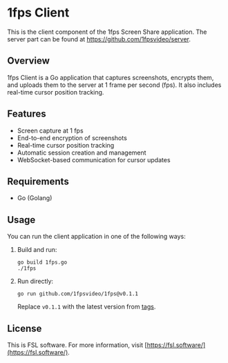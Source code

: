 # 1fps Client

This is the client component of the 1fps Screen Share application. The server part can be found at https://github.com/1fpsvideo/server.

## Overview

1fps Client is a Go application that captures screenshots, encrypts them, and uploads them to the server at 1 frame per second (fps). It also includes real-time cursor position tracking.

## Features

- Screen capture at 1 fps
- End-to-end encryption of screenshots
- Real-time cursor position tracking
- Automatic session creation and management
- WebSocket-based communication for cursor updates

## Requirements

- Go (Golang)

## Usage

You can run the client application in one of the following ways:

1. Build and run:
   ```
   go build 1fps.go
   ./1fps
   ```

2. Run directly:
   ```
   go run github.com/1fpsvideo/1fps@v0.1.1
   ```
   Replace `v0.1.1` with the latest version from [tags](https://github.com/1fpsvideo/1fps/tags).

## License

This is FSL software. For more information, visit [https://fsl.software/](https://fsl.software/).
